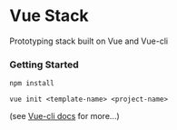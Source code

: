 # Vue Stack

Prototyping stack built on Vue and Vue-cli

### Getting Started 
`npm install` 

`vue init <template-name> <project-name>`

(see [Vue-cli docs](https://github.com/vuejs/vue-cli) for more...)


